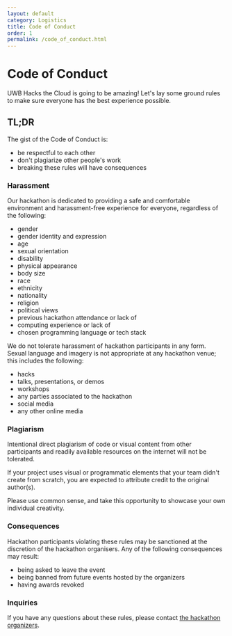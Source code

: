 ```yaml
---
layout: default
category: Logistics
title: Code of Conduct
order: 1
permalink: /code_of_conduct.html
---
```


# Code of Conduct

UWB Hacks the Cloud is going to be amazing! Let's lay some ground rules to make sure everyone has the best experience possible.

## TL;DR

The gist of the Code of Conduct is:

* be respectful to each other
* don't plagiarize other people's work
* breaking these rules will have consequences

### Harassment

Our hackathon is dedicated to providing a safe and comfortable environment and harassment-free experience for everyone, regardless of the following:

* gender
* gender identity and expression
* age
* sexual orientation
* disability
* physical appearance
* body size
* race
* ethnicity
* nationality
* religion
* political views
* previous hackathon attendance or lack of
* computing experience or lack of
* chosen programming language or tech stack

We do not tolerate harassment of hackathon participants in any form. Sexual language and imagery is not appropriate at any hackathon venue; this includes the following:

* hacks
* talks, presentations, or demos
* workshops
* any parties associated to the hackathon
* social media
* any other online media

### Plagiarism 

Intentional direct plagiarism of code or visual content from other participants and readily available resources on the internet will not be tolerated.

If your project uses visual or programmatic elements that your team didn't create from scratch, you are expected to attribute credit to the original author(s).

Please use common sense, and take this opportunity to showcase your own individual creativity.

### Consequences

Hackathon participants violating these rules may be sanctioned at the discretion of the hackathon organisers. Any of the following consequences may result:

* being asked to leave the event
* being banned from future events hosted by the organizers
* having awards revoked

### Inquiries

If you have any questions about these rules, please contact [the hackathon organizers](https://uwbacm.com).
